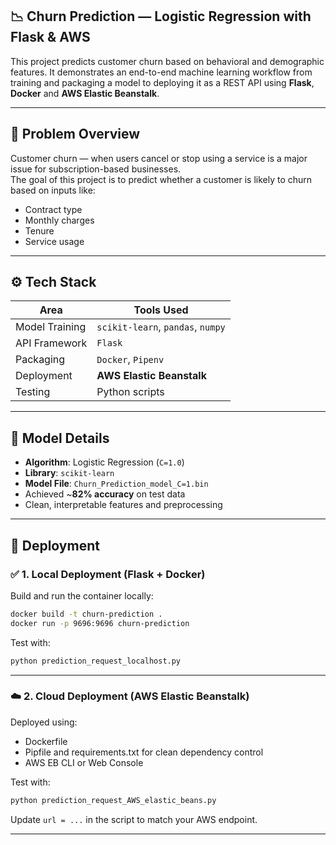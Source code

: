 ## 📉 Churn Prediction — Logistic Regression with Flask & AWS

This project predicts customer churn based on behavioral and demographic features. It demonstrates an end-to-end 
machine learning workflow from training and packaging a model to deploying it as a REST API using **Flask**, **Docker**
and **AWS Elastic Beanstalk**.

---

## 🧠 Problem Overview

Customer churn — when users cancel or stop using a service is a major issue for subscription-based businesses.  
The goal of this project is to predict whether a customer is likely to churn based on inputs like:

- Contract type
- Monthly charges
- Tenure
- Service usage

---

## ⚙️ Tech Stack

| Area            | Tools Used                       |
|-----------------|----------------------------------|
| Model Training  | `scikit-learn`, `pandas`, `numpy` |
| API Framework   | `Flask`                          |
| Packaging       | `Docker`, `Pipenv`               |
| Deployment      | **AWS Elastic Beanstalk**        |
| Testing         | Python scripts |

---

## 🧪 Model Details

- **Algorithm**: Logistic Regression (`C=1.0`)
- **Library**: `scikit-learn`
- **Model File**: `Churn_Prediction_model_C=1.bin`
- Achieved ~**82% accuracy** on test data
- Clean, interpretable features and preprocessing

---

## 🚀 Deployment

### ✅ 1. Local Deployment (Flask + Docker)

Build and run the container locally:

```bash
docker build -t churn-prediction .
docker run -p 9696:9696 churn-prediction
```
Test with:

```bash
python prediction_request_localhost.py
```
---

### ☁️ 2. Cloud Deployment (AWS Elastic Beanstalk)

Deployed using:
- Dockerfile
- Pipfile and requirements.txt for clean dependency control
- AWS EB CLI or Web Console

Test with:

```bash
python prediction_request_AWS_elastic_beans.py
```
Update `url = ...` in the script to match your AWS endpoint.

---
